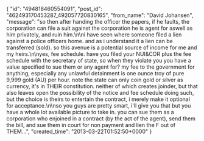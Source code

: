  {
   "id": "494818460554091",
   "post_id": "462493170453287_492057720830165",
   "from_name": "David Johansen",
   "message": "so then after handing the officer the papers, if he faults, the corporation can file a suit against the corporation he is agent for aswell as him privately, and ruin him.\n\ni have seen where someone filed a lien against a police officers home. and as i understand it a lien can be transferred (sold). so this avenue is a potential source of income for me and my heirs.\n\nyes, fee schedule. have you filed your NUI&COR plus the fee schedule with the secretary of state, so when they violate you you have a value specified to sue them or any agent for? my fee to the government for anything, especially any unlawful detainment is one ounce troy of pure 9,999 gold (AU) per hour. note the state can only coin gold or silver as currency, it's in THEIR constitution. neither of which creates joinder, but that also leaves open the possibility of the notice and fee schedule doing such, but the choice is theirs to entertain the contract, i merely make it optional for acceptance.\n\nso you guys are pretty smart, i'll give you that but you have a whole lot available picture to take in. you can sue them as a corporation who enjoined in a contract (by the act of the agent), send them the bill, and sue them in court for non payment and lien the F out of THEM...",
   "created_time": "2013-03-22T01:52:50+0000"
 }
